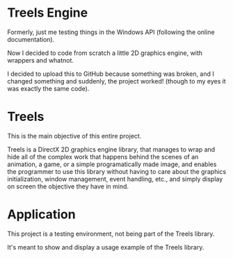 # Treels Engine
Formerly, just me testing things in the Windows API (following the online documentation).

Now I decided to code from scratch a little 2D graphics engine, with wrappers and whatnot.

I decided to upload this to GitHub because something was broken, and I changed something and suddenly, the project worked! (though to my eyes it was exactly the same code).



# Treels

This is the main objective of this entire project.

Treels is a DirectX 2D graphics engine library, that manages to wrap and hide all of the complex work that happens behind the scenes of an animation, a game, or a simple programatically made image, and enables the programmer to use this library without having to care about the graphics initialization, window management, event handling, etc., and simply display on screen the objective they have in mind.



# Application

This project is a testing environment, not being part of the Treels library.

It's meant to show and display a usage example of the Treels library.
